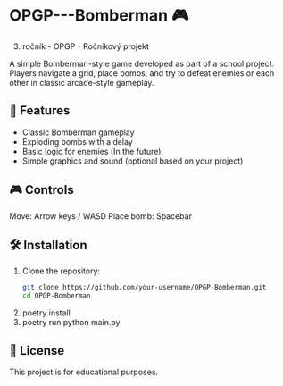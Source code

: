 # OPGP---Bomberman 🎮

3. ročník - OPGP - Ročníkový projekt

A simple Bomberman-style game developed as part of a school project. Players navigate a grid, place bombs, and try to defeat enemies or each other in classic arcade-style gameplay.

## 🧩 Features
- Classic Bomberman gameplay
- Exploding bombs with a delay
- Basic logic for enemies (In the future)
- Simple graphics and sound (optional based on your project)

## 🎮 Controls
Move: Arrow keys / WASD
Place bomb: Spacebar

## 🛠️ Installation

  1. Clone the repository:
      ```bash
      git clone https://github.com/your-username/OPGP-Bomberman.git
      cd OPGP-Bomberman
  2. poetry install
  3. poetry run python main.py

## 📄 License
This project is for educational purposes.
